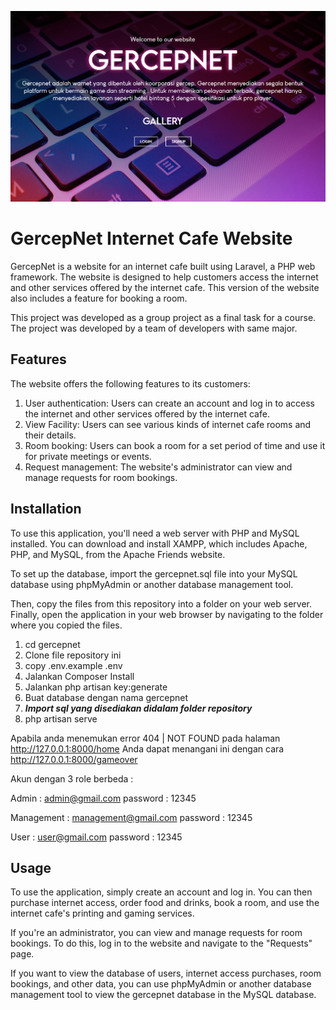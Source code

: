 ![My Image](GercepNet.png)
# GercepNet Internet Cafe Website
GercepNet is a website for an internet cafe built using Laravel, a PHP web framework. The website is designed to help customers access the internet and other services offered by the internet cafe. This version of the website also includes a feature for booking a room.

This project was developed as a group project as a final task for a course. The project was developed by a team of developers with same major.

## Features
The website offers the following features to its customers:

1. User authentication: Users can create an account and log in to access the internet and other services offered by the internet cafe.
2. View Facility: Users can see various kinds of internet cafe rooms and their details.
3. Room booking: Users can book a room for a set period of time and use it for private meetings or events.
4. Request management: The website's administrator can view and manage requests for room bookings.

## Installation
To use this application, you'll need a web server with PHP and MySQL installed. You can download and install XAMPP, which includes Apache, PHP, and MySQL, from the Apache Friends website.

To set up the database, import the gercepnet.sql file into your MySQL database using phpMyAdmin or another database management tool.

Then, copy the files from this repository into a folder on your web server. Finally, open the application in your web browser by navigating to the folder where you copied the files.

1. cd gercepnet
2. Clone file repository ini
3. copy .env.example .env
4. Jalankan Composer Install
5. Jalankan php artisan key:generate
6. Buat database dengan nama gercepnet
7. <b><i>Import sql yang disediakan didalam folder repository</i></b>
8. php artisan serve

Apabila anda menemukan error 404 | NOT FOUND pada halaman http://127.0.0.1:8000/home Anda dapat menangani ini dengan cara http://127.0.0.1:8000/gameover

Akun dengan 3 role berbeda :

Admin : admin@gmail.com 
password : 12345

Management : management@gmail.com
password : 12345

User : user@gmail.com
password : 12345

## Usage
To use the application, simply create an account and log in. You can then purchase internet access, order food and drinks, book a room, and use the internet cafe's printing and gaming services.

If you're an administrator, you can view and manage requests for room bookings. To do this, log in to the website and navigate to the "Requests" page.

If you want to view the database of users, internet access purchases, room bookings, and other data, you can use phpMyAdmin or another database management tool to view the gercepnet database in the MySQL database.
